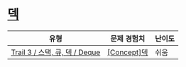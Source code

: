 # [덱](https://www.codetree.ai/trails/complete/curated-cards/intro-deque-basic)

|유형|문제 경험치|난이도|
|---|---|---|
|[Trail 3 / 스택, 큐, 덱 / Deque](https://www.codetree.ai/trail-info/novice-high/)|[[Concept]덱](https://www.codetree.ai/trails/complete/curated-cards/intro-deque-basic/)|쉬움|

